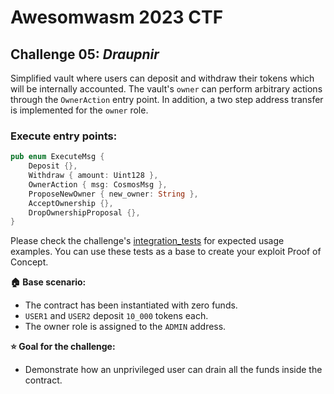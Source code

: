 # Awesomwasm 2023 CTF

## Challenge 05: *Draupnir*

Simplified vault where users can deposit and withdraw their tokens which will be internally accounted.
The vault's `owner` can perform arbitrary actions through the `OwnerAction` entry point.
In addition, a two step address transfer is implemented for the `owner` role.

### Execute entry points:
```rust
pub enum ExecuteMsg {
    Deposit {},
    Withdraw { amount: Uint128 },
    OwnerAction { msg: CosmosMsg },
    ProposeNewOwner { new_owner: String },
    AcceptOwnership {},
    DropOwnershipProposal {},
}
```

Please check the challenge's [integration_tests](./src/integration_tests.rs) for expected usage examples.
You can use these tests as a base to create your exploit Proof of Concept.

**:house: Base scenario:**
- The contract has been instantiated with zero funds.
- `USER1` and `USER2` deposit `10_000` tokens each.
- The owner role is assigned to the `ADMIN` address.

**:star: Goal for the challenge:**
- Demonstrate how an unprivileged user can drain all the funds inside the contract.
